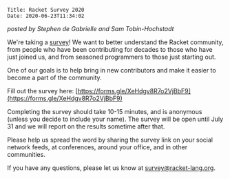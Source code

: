     Title: Racket Survey 2020
    Date: 2020-06-23T11:34:02
	
*posted by Stephen de Gabrielle and Sam Tobin-Hochstadt*


We're taking a [survey]! We want to better understand the Racket
community, from people who have been contributing for decades to those
who have just joined us, and from seasoned programmers to those just
starting out.

One of our goals is to help bring in new contributors and make it
easier to become a part of the community.

Fill out the survey here: [https://forms.gle/XeHdgv8R7o2VjBbF9](https://forms.gle/XeHdgv8R7o2VjBbF9)

<!-- more -->

Completing the survey should take 10-15 minutes, and is anonymous
(unless you decide to include your name). The survey will be open
until July 31 and we will report on the results sometime after that.

Please help us spread the word by sharing the survey link on your
social network feeds, at conferences, around your office, and in other
communities.

If you have any questions, please let us know at
[survey@racket-lang.org](mailto:survey@racket-lang.org).

[survey]: https://forms.gle/XeHdgv8R7o2VjBbF9
